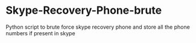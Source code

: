 # Skype-Recovery-Phone-brute
Python script to brute force skype recovery phone and store all the phone numbers if present in skype
